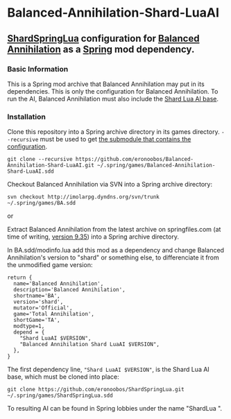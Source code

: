 # Balanced-Annihilation-Shard-LuaAI

## [ShardSpringLua](https://github.com/eronoobos/ShardSpringLua) configuration for [Balanced Annihilation](http://imolarpg.dyndns.org/trac/balatest/) as a [Spring](https://github.com/spring/spring) mod dependency.

### Basic Information

This is a Spring mod archive that Balanced Annihilation may put in its dependencies. This is only the configuration for Balanced Annihilation. To run the AI, Balanced Annihilation must also include the [Shard Lua AI base](https://github.com/eronoobos/ShardSpringLua).

### Installation

Clone this repository into a Spring archive directory in its games directory. `--recursive` must be used to get [the submodule that contains the configuration](https://github.com/eronoobos/BABAR-The-Shardifant).
```
git clone --recursive https://github.com/eronoobos/Balanced-Annihilation-Shard-LuaAI.git ~/.spring/games/Balanced-Annihilation-Shard-LuaAI.sdd
```

Checkout Balanced Annihilation via SVN into a Spring archive directory:
```
svn checkout http://imolarpg.dyndns.org/svn/trunk ~/.spring/games/BA.sdd
```

or

Extract Balanced Annihilation from the latest archive on springfiles.com (at time of writing, [version 9.35](http://springfiles.com/spring/games/balanced-annihilation-84)) into a Spring archive directory.

In BA.sdd/modinfo.lua add this mod as a dependency and change Balanced Annihilation's version to "shard" or something else, to differenciate it from the unmodified game version:
```
return {
  name='Balanced Annihilation',
  description='Balanced Annihilation',
  shortname='BA',
  version='shard',
  mutator='Official',
  game='Total Annihilation',
  shortGame='TA',
  modtype=1,
  depend = {
    "Shard LuaAI $VERSION",
    "Balanced Annihilation Shard LuaAI $VERSION",        
  },
}
```

The first dependency line, `"Shard LuaAI $VERSION"`, is the Shard Lua AI base, which must be cloned into place:
```
git clone https://github.com/eronoobos/ShardSpringLua.git ~/.spring/games/ShardSpringLua.sdd
```

To resulting AI can be found in Spring lobbies under the name "ShardLua <not-versioned>".